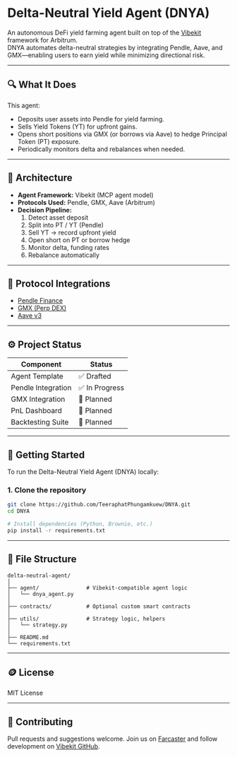 
# Delta-Neutral Yield Agent (DNYA)

An autonomous DeFi yield farming agent built on top of the [Vibekit](https://github.com/EmberAGI/arbitrum-vibekit) framework for Arbitrum.  
DNYA automates delta-neutral strategies by integrating Pendle, Aave, and GMX—enabling users to earn yield while minimizing directional risk.

---

## 🔍 What It Does

This agent:
- Deposits user assets into Pendle for yield farming.
- Sells Yield Tokens (YT) for upfront gains.
- Opens short positions via GMX (or borrows via Aave) to hedge Principal Token (PT) exposure.
- Periodically monitors delta and rebalances when needed.

---

## 🧠 Architecture

- **Agent Framework:** Vibekit (MCP agent model)
- **Protocols Used:** Pendle, GMX, Aave (Arbitrum)
- **Decision Pipeline:**
  1. Detect asset deposit
  2. Split into PT / YT (Pendle)
  3. Sell YT → record upfront yield
  4. Open short on PT or borrow hedge
  5. Monitor delta, funding rates
  6. Rebalance automatically

---

## 🔗 Protocol Integrations

- [Pendle Finance](https://app.pendle.finance)
- [GMX (Perp DEX)](https://gmx.io)
- [Aave v3](https://app.aave.com)

---

## ⚙️ Project Status

| Component         | Status     |
|------------------|------------|
| Agent Template    | ✅ Drafted |
| Pendle Integration| ✅ In Progress |
| GMX Integration   | 🔄 Planned |
| PnL Dashboard     | 🔄 Planned |
| Backtesting Suite | 🔄 Planned |

---

## 🚀 Getting Started

To run the Delta-Neutral Yield Agent (DNYA) locally:

### 1. Clone the repository

```bash
git clone https://github.com/TeeraphatPhungamkuew/DNYA.git
cd DNYA

# Install dependencies (Python, Brownie, etc.)
pip install -r requirements.txt
```

---

## 📂 File Structure

```
delta-neutral-agent/
│
├── agent/               # Vibekit-compatible agent logic
│   └── dnya_agent.py
│
├── contracts/           # Optional custom smart contracts
│
├── utils/               # Strategy logic, helpers
│   └── strategy.py
│
├── README.md
└── requirements.txt
```

---

## 🪙 License

MIT License

---

## 🙌 Contributing

Pull requests and suggestions welcome. Join us on [Farcaster](https://warpcast.com/) and follow development on [Vibekit GitHub](https://github.com/EmberAGI/arbitrum-vibekit).
